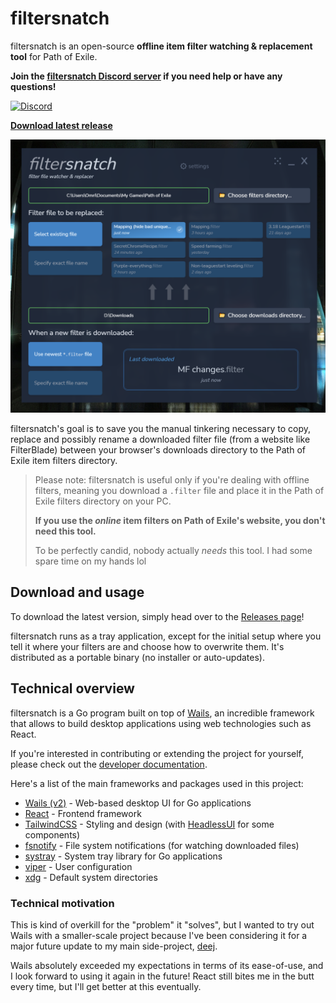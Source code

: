 # filtersnatch

filtersnatch is an open-source **offline item filter watching & replacement tool** for Path of Exile.

**Join the [filtersnatch Discord server](https://discord.gg/MCFFXbUTzR) if you need help or have any questions!**

[![Discord](https://img.shields.io/discord/982370320541437952?logo=discord)](https://discord.gg/MCFFXbUTzR)

**[Download latest release](https://github.com/omriharel/filtersnatch/releases)**

![Screenshot](./assets/screenshot.png)

filtersnatch's goal is to save you the manual tinkering necessary to copy, replace and possibly rename a downloaded filter file (from a website like FilterBlade) between your browser's downloads directory to the Path of Exile item filters directory.

> Please note: filtersnatch is useful only if you're dealing with offline filters, meaning you download a `.filter` file and place it in the Path of Exile filters directory on your PC.
>
> **If you use the _online_ item filters on Path of Exile's website, you don't need this tool.**
>
> To be perfectly candid, nobody actually _needs_ this tool. I had some spare time on my hands lol

## Download and usage

To download the latest version, simply head over to the [Releases page](https://github.com/omriharel/filtersnatch/releases)!

filtersnatch runs as a tray application, except for the initial setup where you tell it where your filters are and choose how to overwrite them. It's distributed as a portable binary (no installer or auto-updates).

## Technical overview

filtersnatch is a Go program built on top of [Wails](https://github.com/wailsapp/wails), an incredible framework that allows to build desktop applications using web technologies such as React.

If you're interested in contributing or extending the project for yourself, please check out the [developer documentation](./scripts).

Here's a list of the main frameworks and packages used in this project:

- [Wails (v2)](https://github.com/wailsapp/wails) - Web-based desktop UI for Go applications
- [React](https://github.com/facebook/react) - Frontend framework
- [TailwindCSS](https://github.com/tailwindlabs/tailwindcss) - Styling and design (with [HeadlessUI](https://github.com/tailwindlabs/headlessui) for some components)
- [fsnotify](https://github.com/fsnotify/fsnotify) - File system notifications (for watching downloaded files)
- [systray](https://github.com/getlantern/systray) - System tray library for Go applications
- [viper](https://github.com/spf13/viper) - User configuration
- [xdg](github.com/adrg/xdg) - Default system directories

### Technical motivation

This is kind of overkill for the "problem" it "solves", but I wanted to try out Wails with a smaller-scale project because I've been considering it for a major future update to my main side-project, [deej](https://github.com/omriharel/deej).

Wails absolutely exceeded my expectations in terms of its ease-of-use, and I look forward to using it again in the future! React still bites me in the butt every time, but I'll get better at this eventually.
